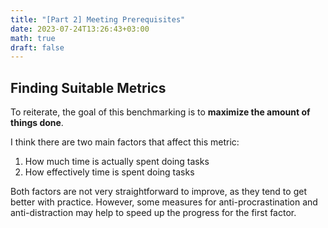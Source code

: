 ```yaml
---
title: "[Part 2] Meeting Prerequisites"
date: 2023-07-24T13:26:43+03:00
math: true
draft: false
---
```


## Finding Suitable Metrics

To reiterate, the goal of this benchmarking is to **maximize the amount of things done**.

I think there are two main factors that affect this metric:
1. How much time is actually spent doing tasks
2. How effectively time is spent doing tasks

Both factors are not very straightforward to improve, as they tend to get better with practice. However, some measures for anti-procrastination and anti-distraction may help to speed up the progress for the first factor.